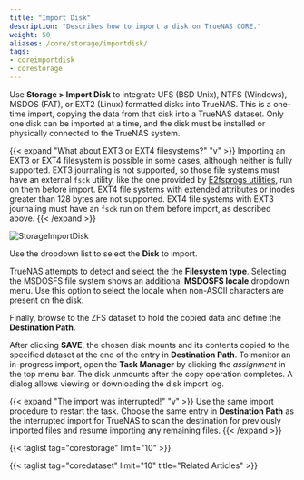 ```yaml
---
title: "Import Disk"
description: "Describes how to import a disk on TrueNAS CORE."
weight: 50
aliases: /core/storage/importdisk/
tags:
- coreimportdisk
- corestorage
---
```

 
Use **Storage > Import Disk** to integrate UFS (BSD Unix), NTFS (Windows), MSDOS (FAT), or EXT2 (Linux) formatted disks into TrueNAS.
This is a one-time import, copying the data from that disk into a TrueNAS dataset.
Only one disk can be imported at a time, and the disk must be installed or physically connected to the TrueNAS system.

{{< expand "What about EXT3 or EXT4 filesystems?" "v" >}}
Importing an EXT3 or EXT4 filesystem is possible in some cases, although neither is fully supported.
EXT3 journaling is not supported, so those file systems must have an external `fsck` utility, like the one provided by [E2fsprogs utilities](http://e2fsprogs.sourceforge.net/), run on them before import.
EXT4 file systems with extended attributes or inodes greater than 128 bytes are not supported.
EXT4 file systems with EXT3 journaling must have an `fsck` run on them before import, as described above.
{{< /expand >}}

![StorageImportDisk](/images/CORE/Storage/StorageImportDisk.png "Import Disk Options")

Use the dropdown list to select the **Disk** to import.

TrueNAS attempts to detect and select the the **Filesystem type**.
Selecting the MSDOSFS file system shows an additional **MSDOSFS locale** dropdown menu.
Use this option to select the locale when non-ASCII characters are present on the disk.

Finally, browse to the ZFS dataset to hold the copied data and define the **Destination Path**.

After clicking **SAVE**, the chosen disk mounts and its contents copied to the specified dataset at the end of the entry in **Destination Path**.
To monitor an in-progress import, open the **Task Manager** by clicking the <i class="material-icons" aria-hidden="true" title="Task Manager">assignment</i> in the top menu bar.
The disk unmounts after the copy operation completes.
A dialog allows viewing or downloading the disk import log.

{{< expand "The import was interrupted!" "v" >}}
Use the same import procedure to restart the task.
Choose the same  entry in **Destination Path** as the interrupted import for TrueNAS to scan the destination for previously imported files and resume importing any remaining files.
{{< /expand >}}

{{< taglist tag="corestorage" limit="10" >}}

{{< taglist tag="coredataset" limit="10" title="Related Articles" >}}
